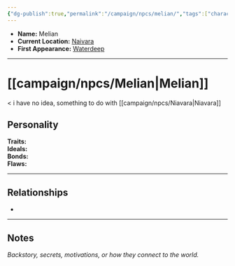 ```yaml
---
{"dg-publish":true,"permalink":"/campaign/npcs/melian/","tags":["character","npc"],"noteIcon":"","created":"2025-10-26T10:30:41.185-07:00","updated":"2025-10-27T16:38:06.702-07:00"}
---
```



<p><span><ul>
<li dir="auto"><strong>Name:</strong> Melian</li>
<li dir="auto"><strong>Current Location:</strong> <a data-tooltip-position="top" aria-label="Naivara" data-href="Naivara" href="Naivara" class="internal-link" target="_blank" rel="noopener nofollow">Naivara</a></li>
<li dir="auto"><strong>First Appearance:</strong> <a data-tooltip-position="top" aria-label="campaign/locations/Waterdeep.md" data-href="campaign/locations/Waterdeep.md" href="campaign/locations/Waterdeep.md" class="internal-link" target="_blank" rel="noopener nofollow">Waterdeep</a></li>
</ul></span></p>

---

# [[campaign/npcs/Melian\|Melian]]
< i have no idea, something to do with [[campaign/npcs/Niavara\|Niavara]]
## Personality
**Traits:**  
**Ideals:**  
**Bonds:**  
**Flaws:**  

---

## Relationships
- 

---

## Notes
*Backstory, secrets, motivations, or how they connect to the world.*